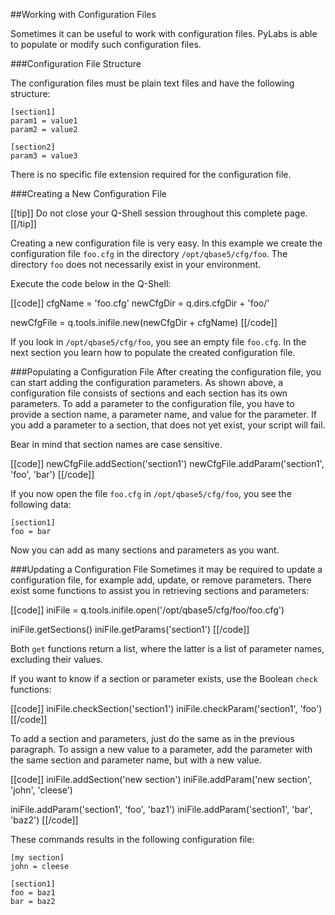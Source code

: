 ##Working with Configuration Files

Sometimes it can be useful to work with configuration files. PyLabs is able to populate or modify such configuration files.


###Configuration File Structure

The configuration files must be plain text files and have the following structure:

    [section1]
    param1 = value1
    param2 = value2
     
    [section2]
    param3 = value3
    
There is no specific file extension required for the configuration file.


###Creating a New Configuration File

[[tip]]
Do not close your Q-Shell session throughout this complete page.
[[/tip]]

Creating a new configuration file is very easy. In this example we create the configuration file `foo.cfg` in the directory `/opt/qbase5/cfg/foo`. The directory `foo` does not necessarily exist in your environment.

Execute the code below in the Q-Shell:

[[code]]
cfgName = 'foo.cfg'
newCfgDir = q.dirs.cfgDir + 'foo/'

newCfgFile = q.tools.inifile.new(newCfgDir + cfgName)
[[/code]]

If you look in `/opt/qbase5/cfg/foo`, you see an empty file `foo.cfg`. In the next section you learn how to populate the created configuration file.


###Populating a Configuration File
After creating the configuration file, you can start adding the configuration parameters. As shown above, a configuration file consists of sections and each section has its own parameters.
To add a parameter to the configuration file, you have to provide a section name, a parameter name, and value for the parameter.
If you add a parameter to a section, that does not yet exist, your script will fail.

Bear in mind that section names are case sensitive.

[[code]]
newCfgFile.addSection('section1')
newCfgFile.addParam('section1', 'foo', 'bar')
[[/code]]

If you now open the file `foo.cfg` in `/opt/qbase5/cfg/foo`, you see the following data:

    [section1]
    foo = bar
    
Now you can add as many sections and parameters as you want.


###Updating a Configuration File
Sometimes it may be required to update a configuration file, for example add, update, or remove parameters. There exist some functions to assist you in retrieving sections and parameters:

[[code]]
iniFile = q.tools.inifile.open('/opt/qbase5/cfg/foo/foo.cfg')

iniFile.getSections()
iniFile.getParams('section1')
[[/code]]

Both `get` functions return a list, where the latter is a list of parameter names, excluding their values.

If you want to know if a section or parameter exists, use the Boolean `check` functions:

[[code]]
iniFile.checkSection('section1')
iniFile.checkParam('section1', 'foo')
[[/code]]

To add a section and parameters, just do the same as in the previous paragraph. To assign a new value to a parameter, add the parameter with the same section and parameter name, but with a new value.

[[code]]
iniFile.addSection('new section')
iniFile.addParam('new section', 'john', 'cleese')

iniFile.addParam('section1', 'foo', 'baz1')
iniFile.addParam('section1', 'bar', 'baz2')
[[/code]]

These commands results in the following configuration file:

    [my section]
    john = cleese
    
    [section1]
    foo = baz1
    bar = baz2
